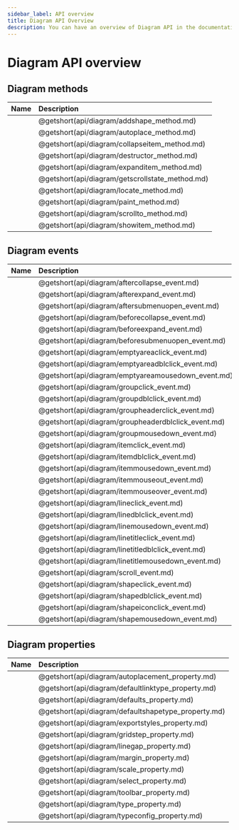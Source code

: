 ```yaml
---
sidebar_label: API overview
title: Diagram API Overview
description: You can have an overview of Diagram API in the documentation of the DHTMLX JavaScript Diagram library. Browse developer guides and API reference, try out code examples and live demos, and download a free 30-day evaluation version of DHTMLX Diagram.
---
```


# Diagram API overview

## Diagram methods

| Name                                     | Description                                     |
| :--------------------------------------- | :---------------------------------------------- |
| [](api/diagram/addshape_method.md)       | @getshort(api/diagram/addshape_method.md)       |
| [](api/diagram/autoplace_method.md)      | @getshort(api/diagram/autoplace_method.md)      |
| [](api/diagram/collapseitem_method.md)   | @getshort(api/diagram/collapseitem_method.md)   |
| [](api/diagram/destructor_method.md)     | @getshort(api/diagram/destructor_method.md)     |
| [](api/diagram/expanditem_method.md)     | @getshort(api/diagram/expanditem_method.md)     |
| [](api/diagram/getscrollstate_method.md) | @getshort(api/diagram/getscrollstate_method.md) |
| [](api/diagram/locate_method.md)         | @getshort(api/diagram/locate_method.md)         |
| [](api/diagram/paint_method.md)          | @getshort(api/diagram/paint_method.md)          |
| [](api/diagram/scrollto_method.md)       | @getshort(api/diagram/scrollto_method.md)       |
| [](api/diagram/showitem_method.md)       | @getshort(api/diagram/showitem_method.md)       |

## Diagram events

| Name                                         | Description                                         |
| :------------------------------------------- | :-------------------------------------------------- |
| [](api/diagram/aftercollapse_event.md)       | @getshort(api/diagram/aftercollapse_event.md)       |
| [](api/diagram/afterexpand_event.md)         | @getshort(api/diagram/afterexpand_event.md)         |
| [](api/diagram/aftersubmenuopen_event.md)    | @getshort(api/diagram/aftersubmenuopen_event.md)    |
| [](api/diagram/beforecollapse_event.md)      | @getshort(api/diagram/beforecollapse_event.md)      |
| [](api/diagram/beforeexpand_event.md)        | @getshort(api/diagram/beforeexpand_event.md)        |
| [](api/diagram/beforesubmenuopen_event.md)   | @getshort(api/diagram/beforesubmenuopen_event.md)   |
| [](api/diagram/emptyareaclick_event.md)      | @getshort(api/diagram/emptyareaclick_event.md)      |
| [](api/diagram/emptyareadblclick_event.md)   | @getshort(api/diagram/emptyareadblclick_event.md)   |
| [](api/diagram/emptyareamousedown_event.md)  | @getshort(api/diagram/emptyareamousedown_event.md)  |
| [](api/diagram/groupclick_event.md)          | @getshort(api/diagram/groupclick_event.md)          |
| [](api/diagram/groupdblclick_event.md)       | @getshort(api/diagram/groupdblclick_event.md)       |
| [](api/diagram/groupheaderclick_event.md)    | @getshort(api/diagram/groupheaderclick_event.md)    |
| [](api/diagram/groupheaderdblclick_event.md) | @getshort(api/diagram/groupheaderdblclick_event.md) |
| [](api/diagram/groupmousedown_event.md)      | @getshort(api/diagram/groupmousedown_event.md)      |
| [](api/diagram/itemclick_event.md)           | @getshort(api/diagram/itemclick_event.md)           |
| [](api/diagram/itemdblclick_event.md)        | @getshort(api/diagram/itemdblclick_event.md)        |
| [](api/diagram/itemmousedown_event.md)       | @getshort(api/diagram/itemmousedown_event.md)       |
| [](api/diagram/itemmouseout_event.md)        | @getshort(api/diagram/itemmouseout_event.md)        |
| [](api/diagram/itemmouseover_event.md)       | @getshort(api/diagram/itemmouseover_event.md)       |
| [](api/diagram/lineclick_event.md)           | @getshort(api/diagram/lineclick_event.md)           |
| [](api/diagram/linedblclick_event.md)        | @getshort(api/diagram/linedblclick_event.md)        |
| [](api/diagram/linemousedown_event.md)       | @getshort(api/diagram/linemousedown_event.md)       |
| [](api/diagram/linetitleclick_event.md)      | @getshort(api/diagram/linetitleclick_event.md)      |
| [](api/diagram/linetitledblclick_event.md)   | @getshort(api/diagram/linetitledblclick_event.md)   |
| [](api/diagram/linetitlemousedown_event.md)  | @getshort(api/diagram/linetitlemousedown_event.md)  |
| [](api/diagram/scroll_event.md)              | @getshort(api/diagram/scroll_event.md)              |
| [](api/diagram/shapeclick_event.md)          | @getshort(api/diagram/shapeclick_event.md)          |
| [](api/diagram/shapedblclick_event.md)       | @getshort(api/diagram/shapedblclick_event.md)       |
| [](api/diagram/shapeiconclick_event.md)      | @getshort(api/diagram/shapeiconclick_event.md)      |
| [](api/diagram/shapemousedown_event.md)      | @getshort(api/diagram/shapemousedown_event.md)      |

## Diagram properties

| Name                                         | Description                                         |
| :------------------------------------------- | :-------------------------------------------------- |
| [](api/diagram/autoplacement_property.md)    | @getshort(api/diagram/autoplacement_property.md)    |
| [](api/diagram/defaultlinktype_property.md)  | @getshort(api/diagram/defaultlinktype_property.md)  |
| [](api/diagram/defaults_property.md)         | @getshort(api/diagram/defaults_property.md)         |
| [](api/diagram/defaultshapetype_property.md) | @getshort(api/diagram/defaultshapetype_property.md) |
| [](api/diagram/exportstyles_property.md)     | @getshort(api/diagram/exportstyles_property.md)     |
| [](api/diagram/gridstep_property.md)         | @getshort(api/diagram/gridstep_property.md)         |
| [](api/diagram/linegap_property.md)          | @getshort(api/diagram/linegap_property.md)          |
| [](api/diagram/margin_property.md)           | @getshort(api/diagram/margin_property.md)           |
| [](api/diagram/scale_property.md)            | @getshort(api/diagram/scale_property.md)            |
| [](api/diagram/select_property.md)           | @getshort(api/diagram/select_property.md)           |
| [](api/diagram/toolbar_property.md)          | @getshort(api/diagram/toolbar_property.md)          |
| [](api/diagram/type_property.md)             | @getshort(api/diagram/type_property.md)             |
| [](api/diagram/typeconfig_property.md)       | @getshort(api/diagram/typeconfig_property.md)       |